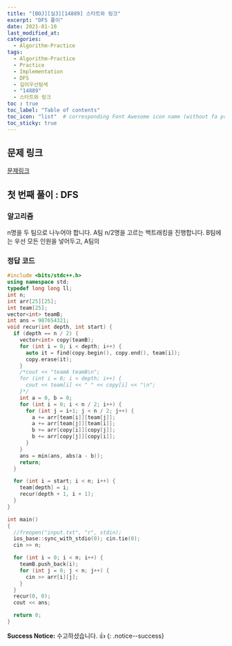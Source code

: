 ```yaml
---
title: "[BOJ][실3][14889] 스타트와 링크"
excerpt: "DFS 풀이"
date: 2021-01-10
last_modified_at:
categories:
  - Algorithm-Practice
tags:
  - Algorithm-Practice
  - Practice
  - Implementation
  - DFS
  - 깊이우선탐색
  - "14889"
  - 스타트와 링크
toc : true
toc_label: "Table of contents"
toc_icon: "list"  # corresponding Font Awesome icon name (without fa prefix)
toc_sticky: true
---
```


## 문제 링크

[문제링크](boj.kr/14889)  

## 첫 번째 풀이 : DFS

### 알고리즘

n명을 두 팀으로 나누어야 합니다. A팀 n/2명을 고르는 백트래킹을 진행합니다. B팀에는 우선 모든 인원을 넣어두고, A팀의 

### 정답 코드

```cpp
#include <bits/stdc++.h>
using namespace std;
typedef long long ll;
int n;
int arr[25][25];
int team[25];
vector<int> teamB;
int ans = 987654321;
void recur(int depth, int start) {
  if (depth == n / 2) {
    vector<int> copy(teamB);
    for (int i = 0; i < depth; i++) {
      auto it = find(copy.begin(), copy.end(), team[i]);
      copy.erase(it);
    }
    /*cout << "teamA teamB\n";
    for (int i = 0; i < depth; i++) {
      cout << team[i] << " " << copy[i] << "\n";
    }*/
    int a = 0, b = 0;
    for (int i = 0; i < n / 2; i++) {
      for (int j = i+1; j < n / 2; j++) {
        a += arr[team[i]][team[j]];
        a += arr[team[j]][team[i]];
        b += arr[copy[i]][copy[j]];
        b += arr[copy[j]][copy[i]];
      }
    }
    ans = min(ans, abs(a - b));
    return;
  }

  for (int i = start; i < n; i++) {
    team[depth] = i;
    recur(depth + 1, i + 1);
  }
}

int main()
{
  //freopen("input.txt", "r", stdin);
  ios_base::sync_with_stdio(0); cin.tie(0);
  cin >> n;

  for (int i = 0; i < n; i++) {
    teamB.push_back(i);
    for (int j = 0; j < n; j++) {
      cin >> arr[i][j];
    }
  }
  recur(0, 0);
  cout << ans;

  return 0;
}
```


**Success Notice:**
수고하셨습니다. :+1:
{: .notice--success}


